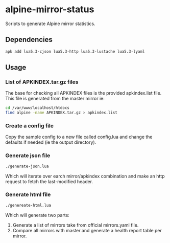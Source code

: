 # alpine-mirror-status

Scripts to generate Alpine mirror statistics.

## Dependencies

```bash
apk add lua5.3-cjson lua5.3-http lua5.3-lustache lua5.3-lyaml
```

## Usage

### List of APKINDEX.tar.gz files

The base for checking all APKINDEX files is the provided apkindex.list file. This file is generated from the master mirror ie:

```bash
cd /var/www/localhost/htdocs
find alpine -name APKINDEX.tar.gz > apkindex.list
```

### Create a config file

Copy the sample config to a new file called config.lua and change the defaults if needed (ie the output directory).

### Generate json file

```bash
./generate-json.lua
```

Which will iterate over earch mirror/apkindex combination and make an http request to fetch the last-modified header.

### Generate html file

```bash
./genereate-html.lua
```

Which will generate two parts:

1. Generate a list of mirrors take from official mirrors.yaml file.
2. Compare all mirrors with master and generate a health report table per mirror.
